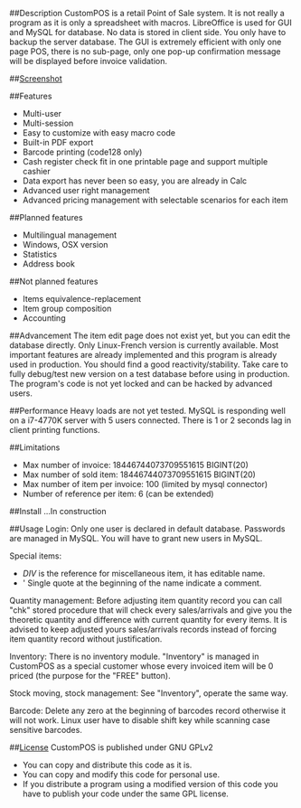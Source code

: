 ##Description
CustomPOS is a retail Point of Sale system.
It is not really a program as it is only a spreadsheet with macros.
LibreOffice is used for GUI and MySQL for database. No data is stored in client side. You only have to backup the server database.
The GUI is extremely efficient with only one page POS, there is no sub-page, only one pop-up confirmation message will be displayed before invoice validation.



##[Screenshot](https://github.com/Nick689/CustomPOS/blob/master/Preview/ViewAll.md)




##Features
* Multi-user
* Multi-session
* Easy to customize with easy macro code
* Built-in PDF export
* Barcode printing (code128 only)
* Cash register check fit in one printable page and support multiple cashier 
* Data export has never been so easy, you are already in Calc
* Advanced user right management
* Advanced pricing management with selectable scenarios for each item



##Planned features
* Multilingual management
* Windows, OSX version
* Statistics
* Address book



##Not planned features
* Items equivalence-replacement
* Item group composition
* Accounting



##Advancement
The item edit page does not exist yet, but you can edit the database directly.
Only Linux-French version is currently available.
Most important features are already implemented and this program is already used in production.
You should find a good reactivity/stability.
Take care to fully debug/test new version on a test database before using in production.
The program's code is not yet locked and can be hacked by advanced users.



##Performance
Heavy loads are not yet tested. MySQL is responding well on a i7-4770K server with 5 users connected.
There is 1 or 2 seconds lag in client printing functions.



##Limitations
* Max number of invoice: 18446744073709551615 BIGINT(20)
* Max number of sold item: 18446744073709551615 BIGINT(20)
* Max number of item per invoice: 100 (limited by mysql connector)
* Number of reference per item: 6 (can be extended)



##Install
...In construction




##Usage
Login:  Only one user is declared in default database. Passwords are managed in MySQL. You will have to grant new users in MySQL.

Special items:
*  *DIV* is the reference for miscellaneous item, it has editable name.
*  '  Single quote at the beginning of the name indicate a comment.

Quantity management:  Before adjusting item quantity record you can call "chk" stored procedure that will check every sales/arrivals and give you the theoretic quantity and difference with current quantity for every items. It is advised to keep adjusted yours sales/arrivals records instead of forcing item quantity record without justification.

Inventory:  There is no inventory module. "Inventory" is managed in CustomPOS as a special customer whose every invoiced item will be 0 priced (the purpose for the "FREE" button).

Stock moving, stock management:  See "Inventory", operate the same way.

Barcode:  Delete any zero at the beginning of barcodes record otherwise it will not work.
Linux user have to disable shift key while scanning case sensitive barcodes.

##[License](License.md)
CustomPOS is published under GNU GPLv2
* You can copy and distribute this code as it is.
* You can copy and modify this code for personal use.
* If you distribute a program using a modified version of this code you have to publish your code under the same GPL license.
